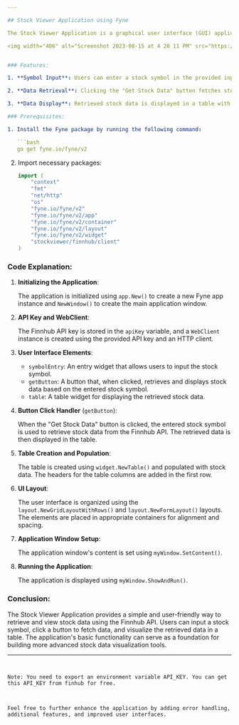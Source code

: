 ```yaml
---

## Stock Viewer Application using Fyne

The Stock Viewer Application is a graphical user interface (GUI) application that allows users to retrieve and view stock data using the Finnhub API. It provides a simple way to enter a stock symbol and fetch the corresponding stock data, which is then displayed in a table.

<img width="406" alt="Screenshot 2023-08-15 at 4 20 11 PM" src="https://github.com/SrikanthBhandary/stockviewer/assets/11585859/15d1ca13-1dd5-4936-bfb4-2302d30b1a36">


### Features:

1. **Symbol Input**: Users can enter a stock symbol in the provided input field.

2. **Data Retrieval**: Clicking the "Get Stock Data" button fetches stock data from the Finnhub API based on the entered stock symbol.

3. **Data Display**: Retrieved stock data is displayed in a table with columns representing the Open, High, Low, and Close values for each data point.

### Prerequisites:

1. Install the Fyne package by running the following command:

   ```bash
   go get fyne.io/fyne/v2
   ```

2. Import necessary packages:

   ```go
   import (
       "context"
       "fmt"
       "net/http"
       "os"
       "fyne.io/fyne/v2"
       "fyne.io/fyne/v2/app"
       "fyne.io/fyne/v2/container"
       "fyne.io/fyne/v2/layout"
       "fyne.io/fyne/v2/widget"
       "stockviewer/finnhub/client"
   )
   ```

### Code Explanation:

1. **Initializing the Application**:

   The application is initialized using `app.New()` to create a new Fyne app instance and `NewWindow()` to create the main application window.

2. **API Key and WebClient**:

   The Finnhub API key is stored in the `apiKey` variable, and a `WebClient` instance is created using the provided API key and an HTTP client.

3. **User Interface Elements**:

   - `symbolEntry`: An entry widget that allows users to input the stock symbol.
   - `getButton`: A button that, when clicked, retrieves and displays stock data based on the entered stock symbol.
   - `table`: A table widget for displaying the retrieved stock data.

4. **Button Click Handler** (`getButton`):

   When the "Get Stock Data" button is clicked, the entered stock symbol is used to retrieve stock data from the Finnhub API. The retrieved data is then displayed in the table.

5. **Table Creation and Population**:

   The table is created using `widget.NewTable()` and populated with stock data. The headers for the table columns are added in the first row.

6. **UI Layout**:

   The user interface is organized using the `layout.NewGridLayoutWithRows()` and `layout.NewFormLayout()` layouts. The elements are placed in appropriate containers for alignment and spacing.

7. **Application Window Setup**:

   The application window's content is set using `myWindow.SetContent()`.

8. **Running the Application**:

   The application is displayed using `myWindow.ShowAndRun()`.

### Conclusion:

The Stock Viewer Application provides a simple and user-friendly way to retrieve and view stock data using the Finnhub API. Users can input a stock symbol, click a button to fetch data, and visualize the retrieved data in a table. The application's basic functionality can serve as a foundation for building more advanced stock data visualization tools.

---
```


Note: You need to export an environment variable API_KEY. You can get this API_KEY from finhub for free.



Feel free to further enhance the application by adding error handling, additional features, and improved user interfaces.
